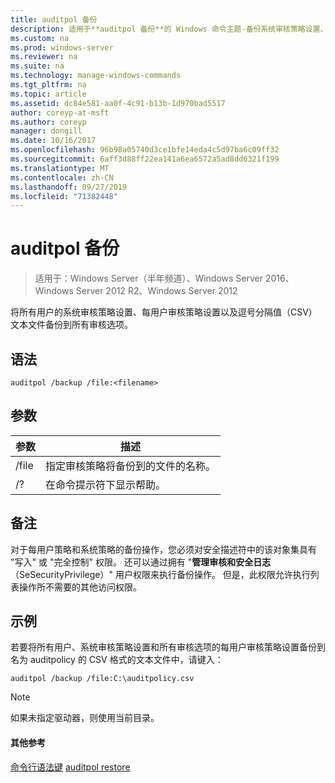 ```yaml
---
title: auditpol 备份
description: 适用于**auditpol 备份**的 Windows 命令主题-备份系统审核策略设置、所有用户的按用户审核策略设置，以及所有审核选项到逗号分隔值（CSV）文本文件。
ms.custom: na
ms.prod: windows-server
ms.reviewer: na
ms.suite: na
ms.technology: manage-windows-commands
ms.tgt_pltfrm: na
ms.topic: article
ms.assetid: dc84e581-aa0f-4c91-b13b-1d970bad5517
author: coreyp-at-msft
ms.author: coreyp
manager: dongill
ms.date: 10/16/2017
ms.openlocfilehash: 96b98a05740d3ce1bfe14eda4c5d97ba6c09ff32
ms.sourcegitcommit: 6aff3d88ff22ea141a6ea6572a5ad8dd6321f199
ms.translationtype: MT
ms.contentlocale: zh-CN
ms.lasthandoff: 09/27/2019
ms.locfileid: "71382448"
---
```

# <a name="auditpol-backup"></a>auditpol 备份

>适用于：Windows Server（半年频道）、Windows Server 2016、Windows Server 2012 R2、Windows Server 2012

将所有用户的系统审核策略设置、每用户审核策略设置以及逗号分隔值（CSV）文本文件备份到所有审核选项。

## <a name="syntax"></a>语法
```
auditpol /backup /file:<filename>
```
## <a name="parameters"></a>参数

| 参数 |                                 描述                                 |
|-----------|-----------------------------------------------------------------------------|
|   /file   | 指定审核策略将备份到的文件的名称。 |
|    /?     |                    在命令提示符下显示帮助。                     |

## <a name="remarks"></a>备注
对于每用户策略和系统策略的备份操作，您必须对安全描述符中的该对象集具有 "写入" 或 "完全控制" 权限。 还可以通过拥有 "**管理审核和安全日志**（SeSecurityPrivilege）" 用户权限来执行备份操作。 但是，此权限允许执行列表操作所不需要的其他访问权限。
## <a name="BKMK_examples"></a>示例
若要将所有用户、系统审核策略设置和所有审核选项的每用户审核策略设置备份到名为 auditpolicy 的 CSV 格式的文本文件中，请键入：
```
auditpol /backup /file:C:\auditpolicy.csv 
```
> [!NOTE]
> 如果未指定驱动器，则使用当前目录。
> #### <a name="additional-references"></a>其他参考
> [命令行语法键](command-line-syntax-key.md)
> [auditpol restore](auditpol-restore.md)
